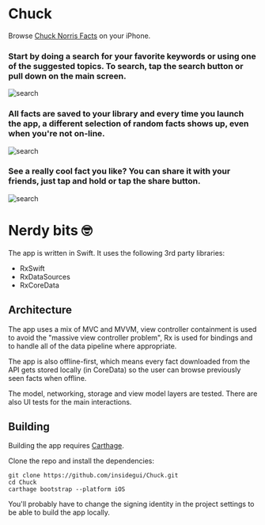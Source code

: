 # Chuck

Browse [Chuck Norris Facts](https://api.chucknorris.io/) on your iPhone.

### Start by doing a search for your favorite keywords or using one of the suggested topics. To search, tap the search button or pull down on the main screen.

![search](./Screenshots/2-search.png)

### All facts are saved to your library and every time you launch the app, a different selection of random facts shows up, even when you're not on-line.

![search](./Screenshots/1-home.png)

### See a really cool fact you like? You can share it with your friends, just tap and hold or tap the share button.

![search](./Screenshots/3-share.png)

# Nerdy bits 🤓

The app is written in Swift. It uses the following 3rd party libraries:

- RxSwift
- RxDataSources
- RxCoreData

## Architecture

The app uses a mix of MVC and MVVM, view controller containment is used to avoid the "massive view controller problem", Rx is used for bindings and to handle all of the data pipeline where appropriate.

The app is also offline-first, which means every fact downloaded from the API gets stored locally (in CoreData) so the user can browse previously seen facts when offline.

The model, networking, storage and view model layers are tested. There are also UI tests for the main interactions.

## Building

Building the app requires [Carthage](https://github.com/Carthage/Carthage).

Clone the repo and install the dependencies:

```
git clone https://github.com/insidegui/Chuck.git
cd Chuck
carthage bootstrap --platform iOS
```

You'll probably have to change the signing identity in the project settings to be able to build the app locally.